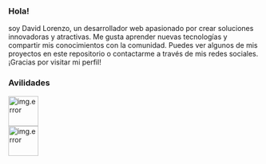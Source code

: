 ### Hola!
soy David Lorenzo, un desarrollador web apasionado por crear soluciones innovadoras y atractivas. Me gusta aprender nuevas tecnologías y compartir mis conocimientos con la comunidad. Puedes ver algunos de mis proyectos en este repositorio o contactarme a través de mis redes sociales. ¡Gracias por visitar mi perfil!

### Avilidades

<div id="contenedor">
  <div style"display:inline-block;">
    <img src="https://cdn-icons-png.flaticon.com/512/5968/5968292.png" alt="img.error" width="60em" height="60em">
  </div>
  <div style"display:inline-block;">
    <img src="https://cdn-icons-png.flaticon.com/512/5968/5968292.png" alt="img.error" width="60em" height="60em">
  </div>
</div>
